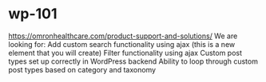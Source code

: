 # wp-101
https://omronhealthcare.com/product-support-and-solutions/  We are looking for:      Add custom search functionality using ajax (this is a new element that you will create)     Filter functionality using ajax     Custom post types set up correctly in WordPress backend     Ability to loop through custom post types based on category and taxonomy
